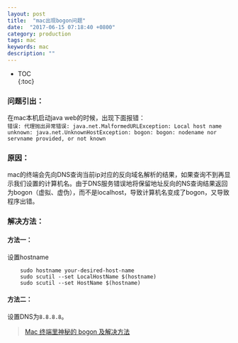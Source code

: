 ```yaml
---
layout: post
title:  "mac出现bogon问题"
date:  "2017-06-15 07:18:40 +0800"
category: production
tags: mac
keywords: mac
description: ""
---
```


* TOC  
{:toc}  

### 问题引出：  
在mac本机启动java web的时候，出现下面报错：  
	`错误: 代理抛出异常错误: java.net.MalformedURLException: Local host name unknown: java.net.UnknownHostException: bogon: bogon: nodename nor servname provided, or not known`  

### 原因：
mac的终端会先向DNS查询当前ip对应的反向域名解析的结果，如果查询不到再显示我们设置的计算机名。由于DNS服务错误地将保留地址反向的NS查询结果返回为bogon（虚拟、虚伪），而不是localhost，导致计算机名变成了bogon，又导致程序出错。

### 解决方法： 

#### 方法一：  
设置hostname  
```
	sudo hostname your-desired-host-name
	sudo scutil --set LocalHostName $(hostname)
	sudo scutil --set HostName $(hostname)
```  

#### 方法二：  
设置DNS为`8.8.8.8`。  


> [Mac 终端里神秘的 bogon 及解决方法](https://air20.com/archives/486.html)